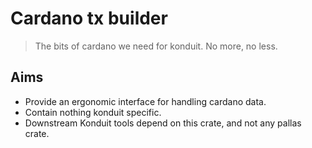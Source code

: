 # Cardano tx builder 

> The bits of cardano we need for konduit. No more, no less.

## Aims 

- Provide an ergonomic interface for handling cardano data. 
- Contain nothing konduit specific.
- Downstream Konduit tools depend on this crate, and not any pallas crate.
